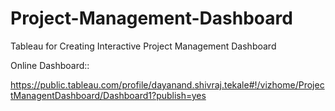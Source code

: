 # Project-Management-Dashboard
Tableau for Creating Interactive Project Management Dashboard 

Online Dashboard::

https://public.tableau.com/profile/dayanand.shivraj.tekale#!/vizhome/ProjectManagentDashboard/Dashboard1?publish=yes


